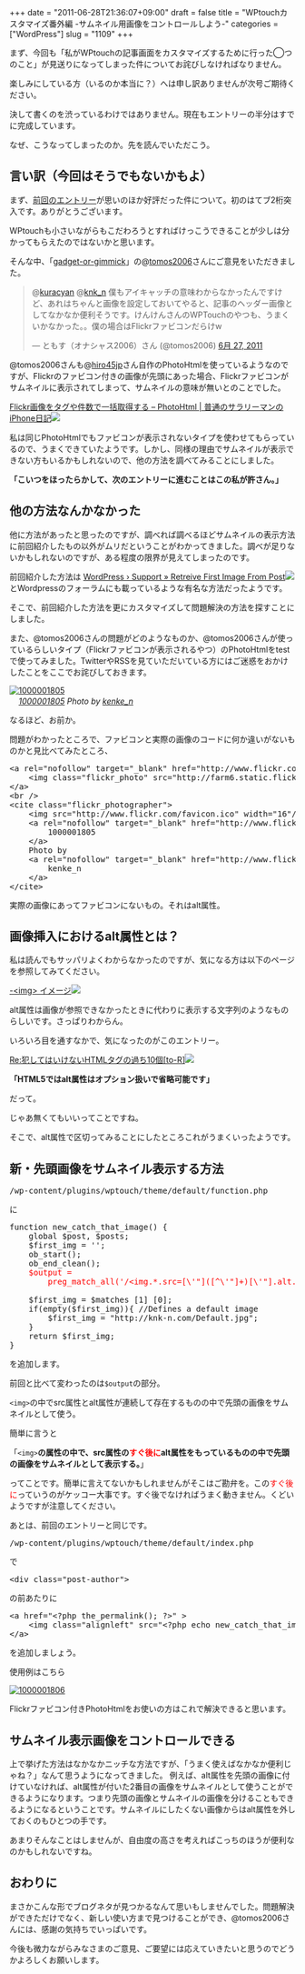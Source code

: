 +++
date = "2011-06-28T21:36:07+09:00"
draft = false
title = "WPtouchカスタマイズ番外編 -サムネイル用画像をコントロールしよう-"
categories = ["WordPress"]
slug = "1109"
+++

まず、今回も「私がWPtouchの記事画面をカスタマイズするために行った◯つのこと」が見送りになってしまった件についてお詫びしなければなりません。

楽しみにしている方（いるのか本当に？）へは申し訳ありませんが次号ご期待ください。

決して書くのを渋っているわけではありません。現在もエントリーの半分はすでに完成しています。

なぜ、こうなってしまったのか。先を読んでいただこう。
<!--more-->

<h2>言い訳（今回はそうでもないかもよ）</h2>
まず、<a href="http://knk-n.com/2011/06/27/wptouch-top/" target="_blank">前回のエントリー</a>が思いのほか好評だった件について。初のはてブ2桁突入です。ありがとうございます。

WPtouchも小さいながらもこだわろうとすればけっこうできることが少しは分かってもらえたのではないかと思います。

そんな中、「<a href="http://gadget-or-gimmick.com/" target="_blank">gadget-or-gimmick</a>」の@<a href="http://twitter.com/tomos2006">tomos2006</a>さんにご意見をいただきました。

<blockquote class="twitter-tweet" data-in-reply-to="85361671169769472" lang="ja"><p>@<a href="https://twitter.com/kuracyan">kuracyan</a> @<a href="https://twitter.com/knk_n">knk_n</a> 僕もアイキャッチの意味わからなかったんですけど、あれはちゃんと画像を設定しておいてやると、記事のヘッダー画像としてなかなか便利そうです。けんけんさんのWPTouchのやつも、うまくいかなかった。。僕の場合はFlickrファビコンだらけw</p>&mdash; ともす（オナシャス2006）さん (@tomos2006) <a href="https://twitter.com/tomos2006/status/85449104343302145" data-datetime="2011-06-27T20:47:08+00:00">6月 27, 2011</a></blockquote>

@tomos2006さんも@<a href="http://twitter.com/hiro45jp">hiro45jp</a>さん自作のPhotoHtmlを使っているようなのですが、Flickrのファビコン付きの画像が先頭にあった場合、Flickrファビコンがサムネイルに表示されてしまって、サムネイルの意味が無いとのことでした。

<a rel="nofollow" target="_blank" href="http://iphone-diary.com/?p=9143">Flickr画像をタグや件数で一括取得する – PhotoHtml | 普通のサラリーマンのiPhone日記</a><a rel="nofollow" target="_blank" href="http://b.hatena.ne.jp/entry/http://iphone-diary.com/?p=9143"><img border="0" src="http://b.hatena.ne.jp/entry/image/http://iphone-diary.com/?p=9143"/></a>

私は同じPhotoHtmlでもファビコンが表示されないタイプを使わせてもらっているので、うまくできていたようです。しかし、同様の理由でサムネイルが表示できない方もいるかもしれないので、他の方法を調べてみることにしました。

<strong>「こいつをほったらかして、次のエントリーに進むことはこの私が許さん。」</strong>

<h2>他の方法なんかなかった</h2>
他に方法があったと思ったのですが、調べれば調べるほどサムネイルの表示方法に前回紹介したもの以外がムリだということがわかってきました。調べが足りないかもしれないのですが、ある程度の限界が見えてしまったのです。

前回紹介した方法は
<a rel="nofollow" href="http://wordpress.org/support/topic/retreive-first-image-from-post" target="_blank">WordPress › Support » Retreive First Image From Post</a><a rel="nofollow" href="http://b.hatena.ne.jp/entry/http://wordpress.org/support/topic/retreive-first-image-from-post" target="_blank"><img src="http://b.hatena.ne.jp/entry/image/http://wordpress.org/support/topic/retreive-first-image-from-post" border="0" /></a>
とWordpressのフォーラムにも載っているような有名な方法だったようです。

そこで、前回紹介した方法を更にカスタマイズして問題解決の方法を探すことにしました。

また、@tomos2006さんの問題がどのようなものか、@tomos2006さんが使っているらしいタイプ（Flickrファビコンが表示されるやつ）のPhotoHtmlをtestで使ってみました。TwitterやRSSを見ていただいている方にはご迷惑をおかけしたことをここでお詫びしておきます。

<a rel="nofollow" target="_blank" href="http://www.flickr.com/photos/knk_n/5880442443/" title="1000001805 by kenke_n, on Flickr"><img class="flickr_photo" src="http://farm6.static.flickr.com/5078/5880442443_9cd4f76fea.jpg" alt="1000001805"/></a><br /><cite class="flickr_photographer"><img src="http://www.flickr.com/favicon.ico" width="16"/><a rel="nofollow" target="_blank" href="http://www.flickr.com/photos/knk_n/5880442443/">1000001805</a> Photo by <a rel="nofollow" target="_blank" href="http://www.flickr.com/photos/knk_n/">kenke_n</a></cite>

なるほど、お前か。

問題がわかったところで、ファビコンと実際の画像のコードに何か違いがないものかと見比べてみたところ、

<pre class="brush: xml; gutter: false;">
&lt;a rel=&quot;nofollow&quot; target=&quot;_blank&quot; href=&quot;http://www.flickr.com/photos/knk_n/5880442443/&quot; title=&quot;1000001805 by kenke_n, on Flickr&quot;&gt;
    &lt;img class=&quot;flickr_photo&quot; src=&quot;http://farm6.static.flickr.com/5078/5880442443_9cd4f76fea.jpg&quot; alt=&quot;1000001805&quot;/&gt;
&lt;/a&gt;
&lt;br /&gt;
&lt;cite class=&quot;flickr_photographer&quot;&gt;
    &lt;img src=&quot;http://www.flickr.com/favicon.ico&quot; width=&quot;16&quot;/&gt;
    &lt;a rel=&quot;nofollow&quot; target=&quot;_blank&quot; href=&quot;http://www.flickr.com/photos/knk_n/5880442443/&quot;&gt;
        1000001805
    &lt;/a&gt;
    Photo by 
    &lt;a rel=&quot;nofollow&quot; target=&quot;_blank&quot; href=&quot;http://www.flickr.com/photos/knk_n/&quot;&gt;
        kenke_n
    &lt;/a&gt;
&lt;/cite&gt;
</pre>

実際の画像にあってファビコンにないもの。それはalt属性。

<h2>画像挿入におけるalt属性とは？</h2>
私は読んでもサッパリよくわからなかったのですが、気になる方は以下のページを参照してみてください。

<a rel="nofollow" href="http://www.tohoho-web.com/html/img.htm" target="_blank"><img />-&lt;img&gt; イメージ</a><a rel="nofollow" href="http://b.hatena.ne.jp/entry/http://www.tohoho-web.com/html/img.htm" target="_blank"><img src="http://b.hatena.ne.jp/entry/image/http://www.tohoho-web.com/html/img.htm" border="0" /></a>

alt属性は画像が参照できなかったときに代わりに表示する文字列のようなものらしいです。さっぱりわからん。

いろいろ目を通すなかで、気になったのがこのエントリー。

<a rel="nofollow" href="http://blog.webcreativepark.net/2011/04/19-120728.html" target="_blank">Re:犯してはいけないHTMLタグの過ち10個[to-R]</a><a rel="nofollow" href="http://b.hatena.ne.jp/entry/http://blog.webcreativepark.net/2011/04/19-120728.html" target="_blank"><img src="http://b.hatena.ne.jp/entry/image/http://blog.webcreativepark.net/2011/04/19-120728.html" border="0" /></a>

<strong>「HTML5ではalt属性はオプション扱いで省略可能です」</strong>

だって。

じゃあ無くてもいいってことですね。

そこで、alt属性で区切ってみることにしたところこれがうまくいったようです。

<h2>新・先頭画像をサムネイル表示する方法</h2>
<pre class="brush: plain; gutter: false;">
/wp-content/plugins/wptouch/theme/default/function.php
</pre>
に

<pre class="brush: php">
function new_catch_that_image() {
    global $post, $posts;
    $first_img = '';
    ob_start();
    ob_end_clean();
    <span style="color: #ff0000;">$output = 
        preg_match_all('/&lt;img.*.src=[\'"]([^\'"]+)[\'"].alt.*&gt;/i', $post-&gt;post_content, $matches);
    </span>
    $first_img = $matches [1] [0];
    if(empty($first_img)){ //Defines a default image
        $first_img = "http://knk-n.com/Default.jpg";
    }
    return $first_img;
}
</pre>

を追加します。

前回と比べて変わったのは<code>$output</code>の部分。

<code>&lt;img&gt;</code>の中でsrc属性とalt属性が連続して存在するものの中で先頭の画像をサムネイルとして使う。

簡単に言うと

「<code>&lt;img&gt;</code><strong>の属性の中で、src属性の<span style="color: #ff0000;">すぐ後に</span>alt属性をもっているものの中で先頭の画像をサムネイルとして表示する。</strong>」

ってことです。簡単に言えてないかもしれませんがそこはご勘弁を。この<span style="color: #ff0000;">すぐ後に</span>っていうのがケッコー大事です。すぐ後でなければうまく動きません。くどいようですが注意してください。

あとは、前回のエントリーと同じです。

<pre class="brush: plain; gutter: false;">
/wp-content/plugins/wptouch/theme/default/index.php
</pre>
で

<pre class="brush: xml; gutter: false;">
&lt;div class="post-author"&gt;
</pre>
の前あたりに

<pre class="brush: xml; gutter: false;">
&lt;a href="&lt;?php the_permalink(); ?&gt;" &gt;
    &lt;img class="alignleft" src="&lt;?php echo new_catch_that_image(); ?&gt;" alt="" width="75" height="75" /&gt;
&lt;/a&gt;
</pre>
を追加しましょう。

使用例はこちら

<a rel="nofollow" target="_blank" href="http://www.flickr.com/photos/knk_n/5880997118/" title="1000001806 by kenke_n, on Flickr"><img class="flickr_photo" src="http://farm6.static.flickr.com/5265/5880997118_fa2b24c677.jpg" alt="1000001806"/></a>

Flickrファビコン付きPhotoHtmlをお使いの方はこれで解決できると思います。

<h2>サムネイル表示画像をコントロールできる</h2>
上で挙げた方法はなかなかニッチな方法ですが、「うまく使えばなかなか便利じゃね？」なんて思うようになってきました。
例えば、alt属性を先頭の画像に付けていなければ、alt属性が付いた2番目の画像をサムネイルとして使うことができるようになります。つまり先頭の画像とサムネイルの画像を分けることもできるようになるということです。サムネイルにしたくない画像からはalt属性を外しておくのもひとつの手です。

あまりそんなことはしませんが、自由度の高さを考えればこっちのほうが便利なのかもしれないですね。

<h2>おわりに</h2>
まさかこんな形でブログネタが見つかるなんて思いもしませんでした。問題解決ができただけでなく、新しい使い方まで見つけることができ、@tomos2006さんには、感謝の気持ちでいっぱいです。

今後も微力ながらみなさまのご意見、ご要望には応えていきたいと思うのでどうかよろしくお願いします。
